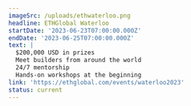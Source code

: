 ```yaml
---
imageSrc: /uploads/ethwaterloo.png
headline: ETHGlobal Waterloo
startDate: '2023-06-23T07:00:00.000Z'
endDate: '2023-06-25T07:00:00.000Z'
text: |
  $200,000 USD in prizes
  Meet builders from around the world
  24/7 mentorship
  Hands-on workshops at the beginning
link: 'https://ethglobal.com/events/waterloo2023'
status: current
---
```




